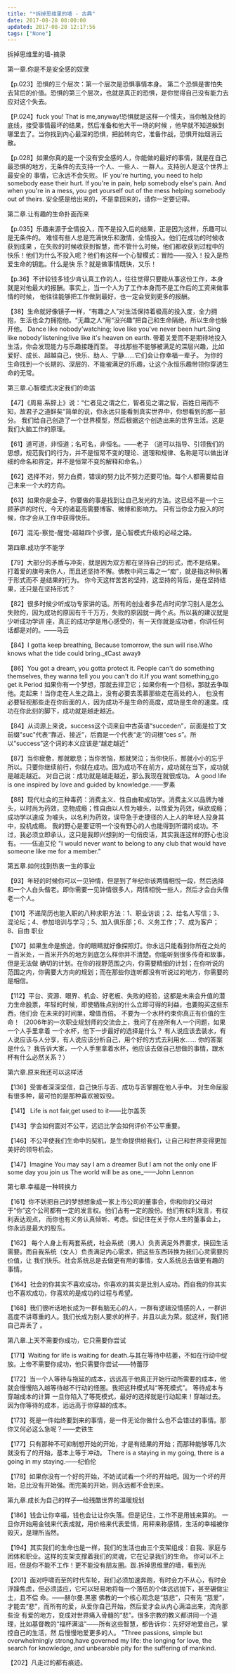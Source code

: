 ```yaml
---
title: "*拆掉思维里的墙 - 古典"
date: 2017-08-28 08:00:00
updated: 2017-08-28 12:17:56
tags: ["None"]
---
```

拆掉思维里的墙-摘录

  

第一章.你是不是安全感的奴隶

【p.023】恐惧的三个层次：第一个层次是恐惧事情本身。
第二个恐惧是害怕失去背后的价值。恐惧的第三个层次，也就是真正的恐惧，是你觉得自己没有能力去应对这个失去。

【P.024】fuck you! That is me,anyway!恐惧就是这样一个懦夫，当你触及他的底线，接受事情最坏的结果，然后准备和他大干一场的时候
，他早就不知道躲到哪里去了。当你找到内心最深的恐惧，把脸转向它，准备作战，恐惧开始烟消云散。

【p.028】如果你真的是一个没有安全感的人，你能做的最好的事情，就是在自己最恐惧的地方，无条件的去支持一个人、一些人、一群人。支持别人是这个世界上最安全的
事情，它永远不会失败。 IF you're hurting, you need to help somebody ease their hurt. If
you're in pain, help somebody else's pain. And when you're in a mess, you get
yourself out of the mess helping somebody out of theirs.
安全感是给出来的，不是拿回来的，请你一定要记得。

  

第二章.让有趣的生命扑面而来

【p.035】乐趣来源于全情投入，而不是投入后的结果，正是因为这样，乐趣可以是无条件的。 难怪有些人总是充满快乐和激情，全情投入。他们在成功的时候收获到成果
，在失败的时候收获到智慧，而不管什么时候，他们都收获到过程中的快乐！他们为什么不投入呢？他们有这样一个心智模式：冒险——投入！投入是热爱生命的钥匙。什么是快
乐？就是做事情既快，又乐！

【p.36】不计较钱多钱少肯认真工作的人，往往觉得只要能从事这份工作，本身就是对他最大的报酬。事实上，当一个人为了工作本身而不是工作后的工资来做事情的时候，
他往往能够把工作做到最好，也一定会受到更多的报酬。

【38】生命就好像镜子一样，“有趣之人”对生活保持着极高的投入度，全力拥抱，生活也全力拥抱他。“无趣之人”用“没兴趣”把自己和生命隔绝，所以生命也躲开他。
Dance like nobody'watching; love like you've never been hurt.Sing like
nobody'listening;live like it's heaven on earth.
带着关爱而不是期待地投入生活，你会发现能力与乐趣接踵而至。
寻找那些不能够被满足的深层兴趣，比如爱好、成长、超越自己，快乐、助人、宁静……它们会让你幸福一辈子。
为你的生命找到一个长期的、深层的、不能被满足的乐趣，让这个永恒乐趣带领你穿透生命的无常。

  

第三章.心智模式决定我们的命运

【47】《周易.系辞上》说：“仁者见之谓之仁，智者见之谓之智，百姓日用而不知，故君子之道鲜矣”简单的说，你永远只能看到真实世界中，你想看到的那一部分。
我们给自己创造了一个世界模型，然后根据这个创造出来的世界生活。这是我们大脑工作的原理。

【61】道可道，非恒道；名可名，非恒名。——老子
（道可以指导、引领我们的思想，规范我们的行为，并不是恒常不变的理论、道理和规律、名称是可以做出详细的命名和界定，并不是恒常不变的解释和命名。）

【62】选择不对，努力白费，错误的努力比不努力还要可怕。每个人都需要给自己未来一个大的方向。

【63】如果你是金子，你要做的事是找到让自己发光的方法。这已经不是一个三顾茅庐的时代，今天的诸葛亮需要博客、微博和影响力。
只有当你全力投入的时候，你才会从工作中获得快乐。

【67】混沌-察觉-醒觉-超越四个步骤，是心智模式升级的必经之路。

  

第四章.成功学不能学

【79】大部分的矛盾与冲突，就是因为双方都在坚持自己的形式，而不是结果。打着爱的旗号来伤人，而且还坚持不懈。佛教中间三毒之一“痴”，就是指这种执著于形式而不
是结果的行为。 你今天这样苦苦的坚持，这坚持的背后，是在坚持结果，还只是在坚持形式？

【82】很多时候少听成功专家讲的话。所有的创业者多花点时间学习别人是怎么失败的，因为成功的原因有千千万万，失败的原因就一两个点。所以我的建议就是少听成功学讲
座，真正的成功学是用心感受的，有一天你就是成功者，你讲任何话都是对的。——马云

【84】I gotta keep breathing, Because tomorrow, the sun will rise.Who knows what
the tide could bring._《Cast away》  

【86】You got a dream, you gotta protect it. People can't do something
themselves, they wanna tell you you can't do it.If you want something,go get
it.Period 如果你有一个梦想，那就去捍卫它；如果你有一个目标，那就去争取他。走起来！当你走在人生之路上，没有必要去羡慕那些走在高处的人，
也没有必要轻视那些走在你后面的人，因为成功不是生命的高度，成功是生命的速度。成功在你此刻的脚下，成功就是越走越近。

【84】从词源上来说，success这个词来自中古英语“succeden”，前面是拉丁文前缀"suc"代表“靠近、接近”，后面是一个代表“走”的词根“ces
s”。所以“success”这个词的本义应该是“越走越近”

【87】当你疲惫，那就歇息；当你苦恼，那就哭泣；当你快乐，那就小小的忘乎所以。只要你继续前行，你就在成功。因为成功不在前方，成功就在当下，成功就是越走越近。
对自己说：成功就是越走越近，那么我现在就很成功。 A good life is one inspired by love and guided by
knowledge.——罗素

【88】现代社会的三种毒药：消费主义、性自由和成功学。消费主义以品牌为噱头，以时尚为药效，恋物成瘾；性自由以人性为噱头，以性爱为药效，纵欲成瘾；成功学以速成
为噱头，以名利为药效，误导急于走捷径的人上人的年轻人投身其中，投机成瘾。
我的野心是要证明一个没有野心的人也能得到所谓的成功。不过，我必须立即承认，这只是我即兴想到的一句俏皮话，其实我连这样的野心也没有。——伍迪艾伦 "I
would never want to belong to any club that would have someone like me for a
member."

  

第五章.如何找到热衷一生的事业

【93】年轻的时候你可以一见钟情，但是到了年纪你该两情相悦一段，然后选择和一个人白头偕老。即你需要一见钟情很多人，两情相悦一些人，然后才会白头偕老一个人。  

【101】不递简历也能入职的八种求职方法：1、职业访谈；2、给名人写信；3、混论坛；4、参加培训与学习；5、加入俱乐部；6、义务工作；7、成为客户；8、自由
职业

【107】如果生命是旅途，你的眼睛就好像探照灯。你永远只能看到你所在之处的一百米处，一百米开外的地方到底怎么样你并不清楚。你能听到很多传奇和故事，但是无法做
确切的计划。在你的视野范围之内，你需要精细的计划；在你听说的范围之内，你需要大方向的规划；而在那些你连听都没有听说过的地方，你需要的是相信。

【112】平台、资源、眼界、机会、好老板、失败的经验，这都是未来会升值的潜力生命股票，年轻的时候，即使牺牲点别的什么立即可得的利益，也要购买这些东西，他们会
在未来的时间里，增值百倍。 不要为一个水杯约束你真正有价值的生命！（2006年的一次职业规划师的交流会上，我问了在座所有人一个问题，如果一个人手里拿着
一个水杯，他下一步最好的选择是什么？ 有人说应该去装水，有人说应该与人分享，有人说应该分析自己，用个好的方式去利用水…… 你的答案是什么？
我告诉大家，一个人手里拿着水杯，他应该去做自己想做的事情，跟水杯有什么必然关系？）

  

第六章.原来我还可以这样活  

【136】受害者深深坚信，自己快乐与否、成功与否掌握在他人手中。 对生命屈服有很多种，最可怕的是那种喜欢被奴役。

【141】 Life is not fair,get used to it——比尔盖茨

【143】学会如何面对不公平，远远比学会如何评价不公平重要。

【146】不公平使我们生命中的契机，是生命提供给我们，让自己和世界变得更加美好的领导机会。

【147】Imagine You may say I am a dreamer But I am not the only one
IF some day you join us The world will be as one_——John Lennon

  

第七章.幸福是一种转换力

【161】你不妨把自己的梦想想象成一家上市公司的董事会，你和你的父母对于“你”这个公司都有一定的发言权。他们占有一定的股份。他们有权利发言，有权利表达观点，
而你也有义务认真倾听、考虑。但记住在关于你人生的董事会上，你永远是最大的股东。

【162】 每个人身上有两套系统，社会系统（男人）负责满足外界要求，换回生活需要。而自我系统（女人）负责满足内心需求，把这些东西转换为我们心灵需要的价值，让
我们快乐。社会系统总是去做更有用的事情，女人系统总去做更有趣的事情。

【164】社会的你其实不喜欢成功，你喜欢的其实是比别人成功。而自我的你其实也不喜欢成功，你喜欢的是成功的过程与希望。

【168】我们很听话地长成为一群有脑无心的人，一群有逻辑没情感的人，一群讲高度不讲尊重的人。我们长成为别人要求的样子，并且以此为荣。就这样，我们把自己弄丢了
。

  

第八章.上天不需要你成功，它只需要你尝试

【171】Waiting for life is waiting for
death.与其在等待中枯萎，不如在行动中绽放。上帝不需要你成功，他只需要你尝试——特蕾莎

【172】当一个人等待与拖延的成本，远远高于他真正开始行动所需要的成本，他就会慢慢陷入越等待越不行动的怪圈。我把这种模式叫“等死模式”。
等待成本与穿越成本的计算 一旦你陷入了等死模式，最好的选择就是行动起来！穿越过去。因为你等待的成本，远远高于你穿越的成本。

【173】死是一件始终要到来的事情，是一件无论你做什么也不会错过的事情。那你又何必这么急呢？——史铁生

【177】只有那种不可抑制想开始的开始，才是有结果的开始；而那种能够等几次就没有了的开始，基本上等于冲动。 There is a staying in
my going, there is a going in my staying.——纪伯伦

【178】如果你没有一个好的开始，不妨试试看一个坏的开始吧。因为一个坏的开始，总比没有开始强。而完美的开始，则永远都不会到来。

  

第九章.成长为自己的样子—给残酷世界的温暖规划

【186】钱会让你幸福，钱也会让让你失落。但是记住，工作不是用钱来算的。
一旦你开始用金钱来代表成就，用价格来代表爱情，用秤来称感情，生活的幸福被你毁灭，是理所当然。

【194】其实我们的生命也是一样，我们的生活也由三个支架组成：自我、家庭与团体和职业。这样的支架支撑着我们的灵魂，它在记录我们的生命。
你可以不上班，但是你不能不工作！更不能没有朋友圈。跋.拆掉思维里的墙，看到光

【201】面对呼啸而至的时代车轮，我们必须加速奔跑，有时会力不从心，有时会浮躁焦虑，但必须适应，它可以轻易地将每一个落伍的个体远远抛下，甚至碾做尘土，且不偿
命。——赫尔曼.黑塞  佛教的一个核心观念是“慈悲”，只有先 “慈爱”，才能去“悲”，而所有的爱，从爱你自己开始，然后爱才会从内心满溢出来，流向那些没
有爱的地方，变成对世界痛入骨髓的“悲”。很多宗教的教义都讲同一个道理，比如基督教的“福杯满溢”——所有这些智慧，都告诉你：先好好地爱自己，掌控自己的生活，然
后慢慢地爱更多的人。 "Three passions, simple but overwhelmingly strong,have governed
my life: the longing for love, the search for knowledge, and unbearable pity
for the suffering of mankind.

【202】凡走过的都有痕迹。

  

